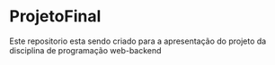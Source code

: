 # ProjetoFinal
Este repositorio esta sendo criado para a apresentação do projeto da disciplina de programação web-backend
